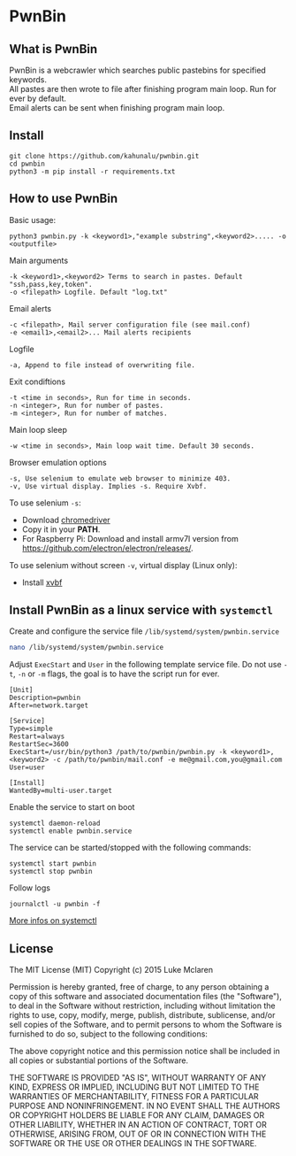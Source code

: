 # PwnBin


## What is PwnBin
PwnBin is a webcrawler which searches public pastebins for specified keywords.  
All pastes are then wrote to file after finishing program main loop. Run for ever by default.  
Email alerts can be sent when finishing program main loop.  

## Install

    git clone https://github.com/kahunalu/pwnbin.git
    cd pwnbin
    python3 -m pip install -r requirements.txt


## How to use PwnBin
  
  Basic usage:
  
    python3 pwnbin.py -k <keyword1>,"example substring",<keyword2>..... -o <outputfile>
  
  Main arguments

    -k <keyword1>,<keyword2> Terms to search in pastes. Default "ssh,pass,key,token".
    -o <filepath> Logfile. Default "log.txt"
  
  Email alerts

    -c <filepath>, Mail server configuration file (see mail.conf)
    -e <email1>,<email2>... Mail alerts recipients

  Logfile

  	-a, Append to file instead of overwriting file.
  
  Exit condiftions

  	-t <time in seconds>, Run for time in seconds.
  	-n <integer>, Run for number of pastes.
  	-m <integer>, Run for number of matches.

  Main loop sleep

    -w <time in seconds>, Main loop wait time. Default 30 seconds.
  

    
  Browser emulation options

    -s, Use selenium to emulate web browser to minimize 403.
    -v, Use virtual display. Implies -s. Require Xvbf.

To use selenium `-s`:  
- Download [chromedriver](https://sites.google.com/a/chromium.org/chromedriver/)
- Copy it in your **PATH**.  
- For Raspberry Pi: Download and install armv7l version from https://github.com/electron/electron/releases/.  

To use selenium without screen `-v`, virtual display (Linux only):  
- Install [xvbf](https://howtoinstall.co/en/ubuntu/xenial/xvfb)

## Install PwnBin as a linux service with `systemctl`

Create and configure the service file `/lib/systemd/system/pwnbin.service`
```bash
nano /lib/systemd/system/pwnbin.service
```
Adjust `ExecStart` and `User` in the following template service file. 
Do not use `-t`, `-n` or `-m` flags, the goal is to have the script run for ever.  

```
[Unit]
Description=pwnbin
After=network.target

[Service]
Type=simple
Restart=always
RestartSec=3600
ExecStart=/usr/bin/python3 /path/to/pwnbin/pwnbin.py -k <keyword1>,<keyword2> -c /path/to/pwnbin/mail.conf -e me@gmail.com,you@gmail.com
User=user

[Install]
WantedBy=multi-user.target
```

Enable the service to start on boot
```
systemctl daemon-reload
systemctl enable pwnbin.service
```

The service can be started/stopped with the following commands:
```
systemctl start pwnbin
systemctl stop pwnbin
```  

Follow logs
```
journalctl -u pwnbin -f
```
[More infos on systemctl](https://access.redhat.com/documentation/en-us/red_hat_enterprise_linux/7/html/system_administrators_guide/sect-managing_services_with_systemd-unit_files) 


## License

The MIT License (MIT)						 Copyright (c) 2015 Luke Mclaren

Permission is hereby granted, free of charge, to any person obtaining a copy
of this software and associated documentation files (the "Software"), to deal
in the Software without restriction, including without limitation the rights
to use, copy, modify, merge, publish, distribute, sublicense, and/or sell
copies of the Software, and to permit persons to whom the Software is
furnished to do so, subject to the following conditions:

The above copyright notice and this permission notice shall be included in all
copies or substantial portions of the Software.

THE SOFTWARE IS PROVIDED "AS IS", WITHOUT WARRANTY OF ANY KIND, EXPRESS OR
IMPLIED, INCLUDING BUT NOT LIMITED TO THE WARRANTIES OF MERCHANTABILITY,
FITNESS FOR A PARTICULAR PURPOSE AND NONINFRINGEMENT. IN NO EVENT SHALL THE
AUTHORS OR COPYRIGHT HOLDERS BE LIABLE FOR ANY CLAIM, DAMAGES OR OTHER
LIABILITY, WHETHER IN AN ACTION OF CONTRACT, TORT OR OTHERWISE, ARISING FROM,
OUT OF OR IN CONNECTION WITH THE SOFTWARE OR THE USE OR OTHER DEALINGS IN THE
SOFTWARE.
